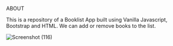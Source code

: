 ABOUT

This is a repository of a Booklist App built using Vanilla Javascript, Bootstrap and HTML.
We can add or remove books to the list.

![Screenshot (116)](https://github.com/Alwazf99/bookList/assets/130221112/731b28d9-df45-4b20-91d2-6d2f7e84a33e)


